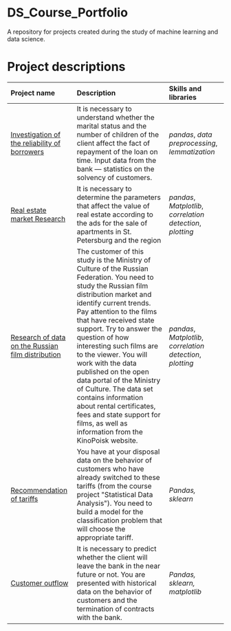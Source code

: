 # DS_Course_Portfolio

A repository for projects created during the study of machine learning and data science.

# Project descriptions

| Project name | Description | Skills and libraries | 
| :---------------------- | :---------------------- | :---------------------- |
|[Investigation of the reliability of borrowers](Investigation-of-the-reliability-of-borrowers) | It is necessary to understand whether the marital status and the number of children of the client affect the fact of repayment of the loan on time. Input data from the bank — statistics on the solvency of customers.| *pandas*, *data preprocessing*, *lemmatization* |
|[Real estate market Research](Real-estate-market-Research) | It is necessary to determine the parameters that affect the value of real estate according to the ads for the sale of apartments in St. Petersburg and the region | *pandas*, *Matplotlib*, *correlation detection*, *plotting* |
|[Research of data on the Russian film distribution](Research-of-data-on-the-Russian-film-distribution) | The customer of this study is the Ministry of Culture of the Russian Federation. You need to study the Russian film distribution market and identify current trends. Pay attention to the films that have received state support. Try to answer the question of how interesting such films are to the viewer. You will work with the data published on the open data portal of the Ministry of Culture. The data set contains information about rental certificates, fees and state support for films, as well as information from the KinoPoisk website. | *pandas*, *Matplotlib*, *correlation detection*, *plotting* |
|[Recommendation of tariffs](Recommendation-of-tariffs) | You have at your disposal data on the behavior of customers who have already switched to these tariffs (from the course project "Statistical Data Analysis"). You need to build a model for the classification problem that will choose the appropriate tariff. | *Pandas, sklearn* |
|[Customer outflow](Customer-outflow) |It is necessary to predict whether the client will leave the bank in the near future or not. You are presented with historical data on the behavior of customers and the termination of contracts with the bank.  | *Pandas, sklearn, matplotlib* |

